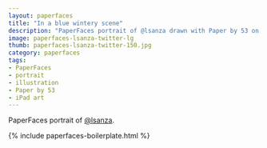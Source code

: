 ```yaml
---
layout: paperfaces
title: "In a blue wintery scene"
description: "PaperFaces portrait of @lsanza drawn with Paper by 53 on an iPad."
image: paperfaces-lsanza-twitter-lg
thumb: paperfaces-lsanza-twitter-150.jpg
category: paperfaces
tags: 
- PaperFaces
- portrait
- illustration
- Paper by 53
- iPad art
---
```


PaperFaces portrait of [@lsanza](http://twitter.com/lsanza).

{% include paperfaces-boilerplate.html %}